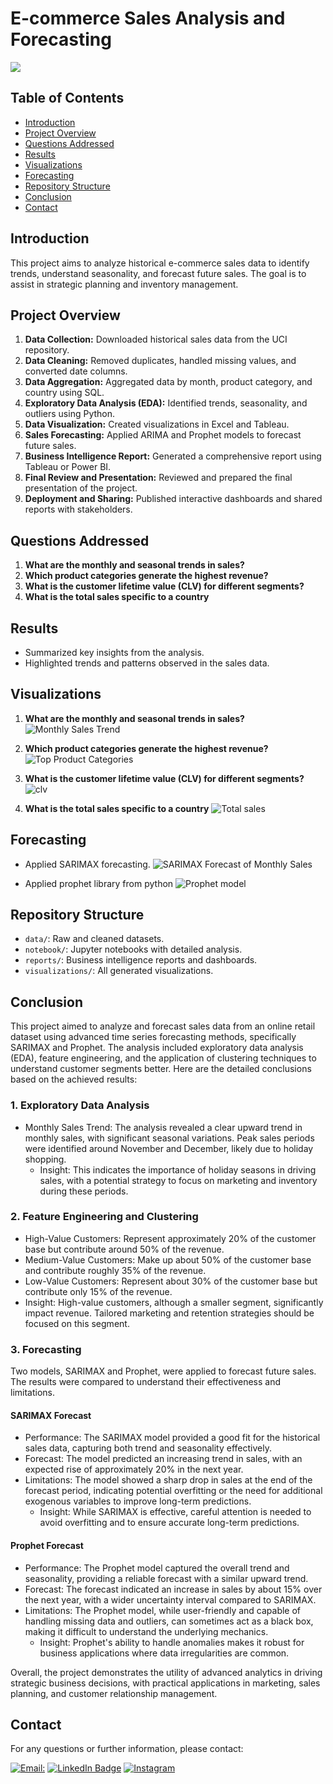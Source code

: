 # E-commerce Sales Analysis and Forecasting
<img src='CoverECommerce.jpg' />

## Table of Contents
- [Introduction](#introduction)
- [Project Overview](#project-overview)
- [Questions Addressed](#Questions-Addressed)
- [Results](#results)
- [Visualizations](#visualizations)
- [Forecasting](#forecasting)
- [Repository Structure](#repository-structure)
- [Conclusion](#conclusion)
- [Contact](#Contact)

## Introduction
This project aims to analyze historical e-commerce sales data to identify trends, understand seasonality, and forecast future sales. The goal is to assist in strategic planning and inventory management.

## Project Overview
1. **Data Collection:** Downloaded historical sales data from the UCI repository.
2. **Data Cleaning:** Removed duplicates, handled missing values, and converted date columns.
3. **Data Aggregation:** Aggregated data by month, product category, and country using SQL.
4. **Exploratory Data Analysis (EDA):** Identified trends, seasonality, and outliers using Python.
5. **Data Visualization:** Created visualizations in Excel and Tableau.
6. **Sales Forecasting:** Applied ARIMA and Prophet models to forecast future sales.
7. **Business Intelligence Report:** Generated a comprehensive report using Tableau or Power BI.
8. **Final Review and Presentation:** Reviewed and prepared the final presentation of the project.
9. **Deployment and Sharing:** Published interactive dashboards and shared reports with stakeholders.
   
## Questions Addressed
1. **What are the monthly and seasonal trends in sales?**
2. **Which product categories generate the highest revenue?**
3. **What is the customer lifetime value (CLV) for different segments?**
4. **What is the total sales specific to a country**

## Results
- Summarized key insights from the analysis.
- Highlighted trends and patterns observed in the sales data.

## Visualizations
1. **What are the monthly and seasonal trends in sales?**
![Monthly Sales Trend](https://github.com/Rehaaaan/E-commerce-Sales-Analysis-and-Forecasting/blob/main/visualizations%2FE-commerce%2FPyImages%2FMonthly%20Sales%20Trend%28ECOMMERCE%29.png)

2. **Which product categories generate the highest revenue?**
![Top Product Categories](https://github.com/Rehaaaan/E-commerce-Sales-Analysis-and-Forecasting/blob/main/visualizations%2FE-commerce%2FExcel%2FHistogram%20of%20TotalSales.png)

3. **What is the customer lifetime value (CLV) for different segments?**
![clv](https://github.com/Rehaaaan/E-commerce-Sales-Analysis-and-Forecasting/blob/main/visualizations%2FE-commerce%2FPyImages%2FQ3a_Py.png)

4. **What is the total sales specific to a country**
![Total sales](https://github.com/Rehaaaan/E-commerce-Sales-Analysis-and-Forecasting/blob/main/visualizations%2FE-commerce%2FExcel%2FTotalSales%20vs.%20Country.png)


## Forecasting
- Applied SARIMAX forecasting.
![SARIMAX Forecast of Monthly Sales](https://github.com/Rehaaaan/E-commerce-Sales-Analysis-and-Forecasting/blob/main/visualizations%2FE-commerce%2FPyImages%2FSARIMAX%20Forecast%20of%20Monthly%20Sales.png)

- Applied prophet library from python
![Prophet model](https://github.com/Rehaaaan/E-commerce-Sales-Analysis-and-Forecasting/blob/main/visualizations%2FE-commerce%2FPyImages%2FSales%20Forecast%20using%20Prophet.png)

## Repository Structure
- `data/`: Raw and cleaned datasets.
- `notebook/`: Jupyter notebooks with detailed analysis.
- `reports/`: Business intelligence reports and dashboards.
- `visualizations/`: All generated visualizations.

## Conclusion
This project aimed to analyze and forecast sales data from an online retail dataset using advanced time series forecasting methods, specifically SARIMAX and Prophet. The analysis included exploratory data analysis (EDA), feature engineering, and the application of clustering techniques to understand customer segments better. Here are the detailed conclusions based on the achieved results:

### 1. Exploratory Data Analysis
- Monthly Sales Trend: The analysis revealed a clear upward trend in monthly sales, with significant seasonal variations. Peak sales periods were identified around November and December, likely due to holiday shopping.
  - Insight: This indicates the importance of holiday seasons in driving sales, with a potential strategy to focus on marketing and inventory during these periods.

### 2. Feature Engineering and Clustering

  - High-Value Customers: Represent approximately 20% of the customer base but contribute around 50% of the revenue.
  - Medium-Value Customers: Make up about 50% of the customer base and contribute roughly 35% of the revenue.
  - Low-Value Customers: Represent about 30% of the customer base but contribute only 15% of the revenue.
  - Insight: High-value customers, although a smaller segment, significantly impact revenue. Tailored marketing and retention strategies should be focused on this segment.

### 3. Forecasting

Two models, SARIMAX and Prophet, were applied to forecast future sales. The results were compared to understand their effectiveness and limitations.

#### SARIMAX Forecast

-  Performance: The SARIMAX model provided a good fit for the historical sales data, capturing both trend and seasonality effectively.
- Forecast: The model predicted an increasing trend in sales, with an expected rise of approximately 20% in the next year.
- Limitations: The model showed a sharp drop in sales at the end of the forecast period, indicating potential overfitting or the need for additional exogenous variables to improve long-term predictions.
  - Insight: While SARIMAX is effective, careful attention is needed to avoid overfitting and to ensure accurate long-term predictions.

#### Prophet Forecast

- Performance: The Prophet model captured the overall trend and seasonality, providing a reliable forecast with a similar upward trend.
- Forecast: The forecast indicated an increase in sales by about 15% over the next year, with a wider uncertainty interval compared to SARIMAX.
- Limitations: The Prophet model, while user-friendly and capable of handling missing data and outliers, can sometimes act as a black box, making it difficult to understand the underlying mechanics.
  - Insight: Prophet's ability to handle anomalies makes it robust for business applications where data irregularities are common.

Overall, the project demonstrates the utility of advanced analytics in driving strategic business decisions, with practical applications in marketing, sales planning, and customer relationship management.

## Contact
For any questions or further information, please contact:

[![**Email:**](https://img.shields.io/badge/Gmail-D14836?style=for-the-badge&logo=gmail&logoColor=white)](mailto:mohammedrehan2342@gmail.com)
[![LinkedIn Badge](https://img.shields.io/badge/LinkedIn-blue?style=for-the-badge&logo=linkedin&logoColor=white)](https://www.linkedin.com/in/mohammed-rehan-483943231/)
[![Instagram](https://img.shields.io/badge/Instagram-E4405F?style=for-the-badge&logo=instagram&logoColor=white)](https://www.instagram.com/rehah_ahan/)




